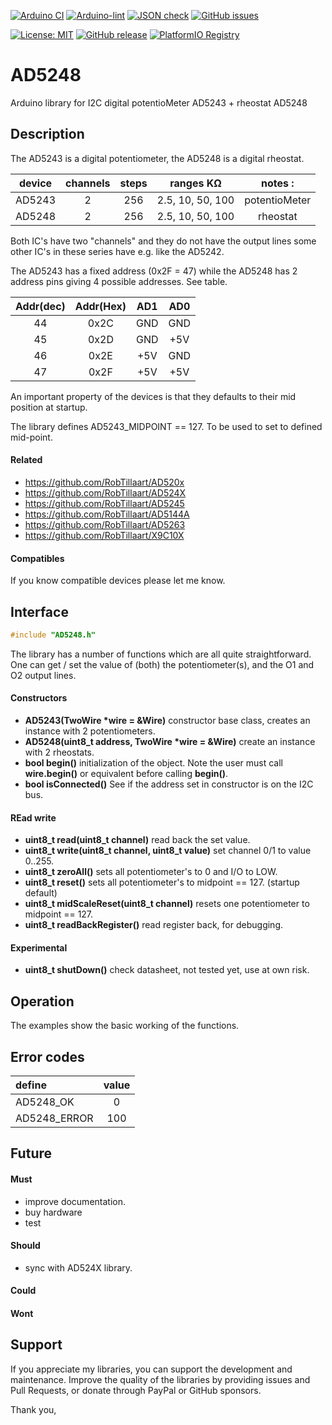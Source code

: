 
[![Arduino CI](https://github.com/RobTillaart/AD5248/workflows/Arduino%20CI/badge.svg)](https://github.com/marketplace/actions/arduino_ci)
[![Arduino-lint](https://github.com/RobTillaart/AD5248/actions/workflows/arduino-lint.yml/badge.svg)](https://github.com/RobTillaart/AD5248/actions/workflows/arduino-lint.yml)
[![JSON check](https://github.com/RobTillaart/AD5248/actions/workflows/jsoncheck.yml/badge.svg)](https://github.com/RobTillaart/AD5248/actions/workflows/jsoncheck.yml)
[![GitHub issues](https://img.shields.io/github/issues/RobTillaart/AD5248.svg)](https://github.com/RobTillaart/AD5248/issues)

[![License: MIT](https://img.shields.io/badge/license-MIT-green.svg)](https://github.com/RobTillaart/AD5248/blob/master/LICENSE)
[![GitHub release](https://img.shields.io/github/release/RobTillaart/AD5248.svg?maxAge=3600)](https://github.com/RobTillaart/AD5248/releases)
[![PlatformIO Registry](https://badges.registry.platformio.org/packages/robtillaart/library/AD5248.svg)](https://registry.platformio.org/libraries/robtillaart/AD5248)


# AD5248

Arduino library for I2C digital potentioMeter AD5243 + rheostat AD5248


## Description

The AD5243 is a digital potentiometer, the AD5248 is a digital rheostat.


|  device  |  channels  |  steps |  ranges KΩ         |  notes  :|
|:--------:|:----------:|:------:|:------------------:|:--------:|
|  AD5243  |     2      |  256   |  2.5, 10, 50, 100  |  potentioMeter
|  AD5248  |     2      |  256   |  2.5, 10, 50, 100  |  rheostat


Both IC's have two "channels" and they do not have the output lines
some other IC's in these series have e.g. like the AD5242.

The AD5243 has a fixed address (0x2F = 47) while the AD5248 has 2 address pins 
giving 4 possible addresses. See table.


| Addr(dec)| Addr(Hex) |  AD1  |  AD0  |
|:--------:|:---------:|:-----:|:-----:|
|    44    |   0x2C    |  GND  |  GND  |
|    45    |   0x2D    |  GND  |  +5V  |
|    46    |   0x2E    |  +5V  |  GND  |
|    47    |   0x2F    |  +5V  |  +5V  |


An important property of the devices is that they defaults
to their mid position at startup.

The library defines AD5243_MIDPOINT == 127.
To be used to set to defined mid-point.


#### Related

- https://github.com/RobTillaart/AD520x
- https://github.com/RobTillaart/AD524X
- https://github.com/RobTillaart/AD5245
- https://github.com/RobTillaart/AD5144A
- https://github.com/RobTillaart/AD5263
- https://github.com/RobTillaart/X9C10X


#### Compatibles


If you know compatible devices please let me know.


## Interface

```cpp
#include "AD5248.h"
```

The library has a number of functions which are all quite straightforward.
One can get / set the value of (both) the potentiometer(s), and the O1 and O2 output lines.


#### Constructors

- **AD5243(TwoWire \*wire = &Wire)** constructor base class,
creates an instance with 2 potentiometers.
- **AD5248(uint8_t address, TwoWire \*wire = &Wire)** create an instance with 2 rheostats.
- **bool begin()** initialization of the object. 
Note the user must call **wire.begin()** or equivalent before calling **begin()**.
- **bool isConnected()** See if the address set in constructor is on the I2C bus.


#### REad write

- **uint8_t read(uint8_t channel)** read back the set value.
- **uint8_t write(uint8_t channel, uint8_t value)** set channel 0/1 to value 0..255.
- **uint8_t zeroAll()** sets all potentiometer's to 0 and I/O to LOW.
- **uint8_t reset()** sets all potentiometer's to midpoint == 127. (startup default)
- **uint8_t midScaleReset(uint8_t channel)** resets one potentiometer to midpoint == 127.
- **uint8_t readBackRegister()** read register back, for debugging.


#### Experimental

- **uint8_t shutDown()** check datasheet, not tested yet, use at own risk.


## Operation

The examples show the basic working of the functions.


## Error codes

|  define        |  value  |
|:---------------|:-------:|
|  AD5248_OK     |   0     |
|  AD5248_ERROR  |   100   |


## Future

#### Must

- improve documentation.
- buy hardware
- test

#### Should

- sync with AD524X library.

#### Could


#### Wont



## Support

If you appreciate my libraries, you can support the development and maintenance.
Improve the quality of the libraries by providing issues and Pull Requests, or
donate through PayPal or GitHub sponsors.

Thank you,

